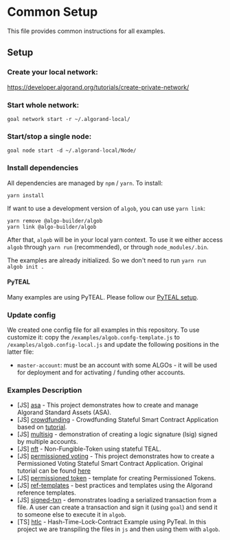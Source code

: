 # Common Setup

This file provides common instructions for all examples.

## Setup

### Create your local network:
https://developer.algorand.org/tutorials/create-private-network/

### Start whole network:
```
goal network start -r ~/.algorand-local/
```

### Start/stop a single node:
```
goal node start -d ~/.algorand-local/Node/
```

### Install dependencies

All dependencies are managed by `npm` / `yarn`. To install:

    yarn install

If want to use a development version of `algob`, you can use `yarn link`:

    yarn remove @algo-builder/algob
    yarn link @algo-builder/algob


After that, `algob` will be in your local yarn context. To use it we either access `algob` through `yarn run` (recommended), or through `node_modules/.bin`.

The examples are already initialized. So we don't need to run `yarn run algob init .`

#### PyTEAL

Many examples are using PyTEAL. Please follow our [PyTEAL setup](../README.md#pyteal).

### Update config

We created one config file for all examples in this repository. To use customize it:
copy the `/examples/algob.confg-template.js` to `/examples/algob.config-local.js` and update
the following positions in the latter file:

+ `master-account`: must be an account with some ALGOs - it will be used for deployment and for activating / funding other accounts.

### Examples Description

- [JS] [asa](./asa) - This project demonstrates how to create and manage Algorand Standard Assets (ASA).
- [JS] [crowdfunding](./crowdfunding) - Crowdfunding Stateful Smart Contract Application based on [tutorial](https://developer.algorand.org/solutions/example-crowdfunding-stateful-smart-contract-application/).
- [JS] [multisig](./multisig) - demonstration of creating a logic signature (lsig) signed by multiple accounts.
- [JS] [nft](./nft) - Non-Fungible-Token using stateful TEAL.
- [JS] [permissioned voting](./permissioned-voting) -  This project demonstrates how to create a Permissioned Voting Stateful Smart Contract Application.
  Original tutorial can be found [here](https://developer.algorand.org/solutions/example-permissioned-voting-stateful-smart-contract-application/)
- [JS] [permissioned token](./permissioned-token) -  template for creating Permissioned Tokens.
- [JS] [ref-templates](./ref-templates) - best practices and templates using the Algorand reference templates.
- [JS] [signed-txn](./signed-txn) - demonstrates loading a serialized transaction from a file. A user can create a transaction and sign it (using `goal`) and send it to someone else to execute it in `algob`.
- [TS] [htlc](./htlc-pyteal-ts) - Hash-Time-Lock-Contract Example using PyTeal.
  In this project we are transpiling the files in `js` and then using them with `algob`.
